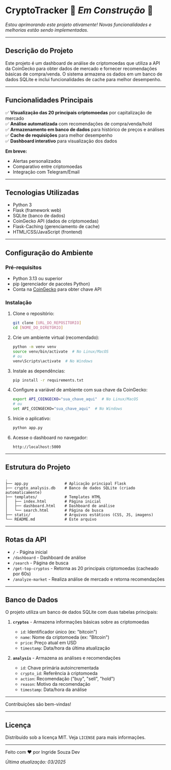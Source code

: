 # CryptoTracker 🚧 *Em Construção* 🚧  

*Estou aprimorando este projeto ativamente! Novas funcionalidades e melhorias estão sendo implementadas.*  

---

## Descrição do Projeto  

Este projeto é um dashboard de análise de criptomoedas que utiliza a API da CoinGecko para obter dados de mercado e fornecer recomendações básicas de compra/venda. O sistema armazena os dados em um banco de dados SQLite e inclui funcionalidades de cache para melhor desempenho.  

---  

## Funcionalidades Principais  

✅ **Visualização das 20 principais criptomoedas** por capitalização de mercado  
✅ **Análise automatizada** com recomendações de compra/venda/hold  
✅ **Armazenamento em banco de dados** para histórico de preços e análises  
✅ **Cache de requisições** para melhor desempenho  
✅ **Dashboard interativo** para visualização dos dados  

**Em breve:**  
- Alertas personalizados  
- Comparativo entre criptomoedas  
- Integração com Telegram/Email  

---  

## Tecnologias Utilizadas  

- Python 3  
- Flask (framework web)  
- SQLite (banco de dados)  
- CoinGecko API (dados de criptomoedas)  
- Flask-Caching (gerenciamento de cache)  
- HTML/CSS/JavaScript (frontend)  

---  

## Configuração do Ambiente  

### Pré-requisitos  

- Python 3.13 ou superior  
- pip (gerenciador de pacotes Python)  
- Conta na [CoinGecko](https://www.coingecko.com/) para obter chave API  

### Instalação  

1. Clone o repositório:  
   ```bash  
   git clone [URL_DO_REPOSITORIO]  
   cd [NOME_DO_DIRETORIO]  
   ```  

2. Crie um ambiente virtual (recomendado):  
   ```bash  
   python -m venv venv  
   source venv/bin/activate  # No Linux/MacOS  
   # ou  
   venv\Scripts\activate  # No Windows  
   ```  

3. Instale as dependências:  
   ```bash  
   pip install -r requirements.txt  
   ```  

4. Configure a variável de ambiente com sua chave da CoinGecko:  
   ```bash  
   export API_COINGECKO="sua_chave_aqui"  # No Linux/MacOS  
   # ou  
   set API_COINGECKO="sua_chave_aqui"  # No Windows  
   ```  

5. Inicie o aplicativo:  
   ```bash  
   python app.py  
   ```  

6. Acesse o dashboard no navegador:  
   ```  
   http://localhost:5000  
   ```  

---  

## Estrutura do Projeto  

```  
.  
├── app.py                # Aplicação principal Flask  
├── crypto_analysis.db    # Banco de dados SQLite (criado automaticamente)  
├── templates/            # Templates HTML  
│   ├── index.html        # Página inicial  
│   ├── dashboard.html    # Dashboard de análise  
│   └── search.html       # Página de busca  
├── static/               # Arquivos estáticos (CSS, JS, imagens)  
└── README.md             # Este arquivo  
```  

---  

## Rotas da API  

- `/` - Página inicial  
- `/dashboard` - Dashboard de análise  
- `/search` - Página de busca  
- `/get-top-cryptos` - Retorna as 20 principais criptomoedas (cacheado por 60s)  
- `/analyze-market` - Realiza análise de mercado e retorna recomendações  

---  

## Banco de Dados  

O projeto utiliza um banco de dados SQLite com duas tabelas principais:  

1. **`cryptos`** - Armazena informações básicas sobre as criptomoedas  
   - `id`: Identificador único (ex: "bitcoin")  
   - `name`: Nome da criptomoeda (ex: "Bitcoin")  
   - `price`: Preço atual em USD  
   - `timestamp`: Data/hora da última atualização  

2. **`analysis`** - Armazena as análises e recomendações  
   - `id`: Chave primária autoincrementada  
   - `crypto_id`: Referência à criptomoeda  
   - `action`: Recomendação ("buy", "sell", "hold")  
   - `reason`: Motivo da recomendação  
   - `timestamp`: Data/hora da análise  

---  

Contribuições são bem-vindas! 

---  

## Licença  

Distribuído sob a licença MIT. Veja `LICENSE` para mais informações.  

---  

Feito com ❤️ por Ingride Souza Dev 

*Última atualização: 03/2025*  
